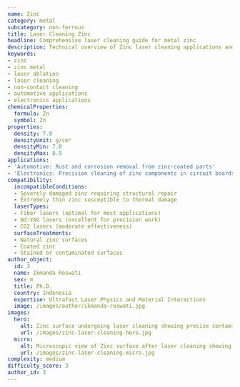 ```yaml
---
name: Zinc
category: metal
subcategory: non-ferrous
title: Laser Cleaning Zinc
headline: Comprehensive laser cleaning guide for metal zinc
description: Technical overview of Zinc laser cleaning applications and parameters
keywords:
- zinc
- zinc metal
- laser ablation
- laser cleaning
- non-contact cleaning
- automotive applications
- electronics applications
chemicalProperties:
  formula: Zn
  symbol: Zn
properties:
  density: 7.8
  densityUnit: g/cm³
  densityMin: 7.8
  densityMax: 8.9
applications:
- 'Automotive: Rust and corrosion removal from zinc-coated parts'
- 'Electronics: Precision cleaning of zinc components in circuit boards'
compatibility:
  incompatibleConditions:
  - Severely damaged zinc requiring structural repair
  - Extremely thin zinc susceptible to thermal damage
  laserTypes:
  - Fiber lasers (optimal for most applications)
  - Nd:YAG lasers (excellent for precision work)
  - CO2 lasers (moderate effectiveness)
  surfaceTreatments:
  - Natural zinc surfaces
  - Coated zinc
  - Stained or contaminated surfaces
author_object:
  id: 3
  name: Ikmanda Roswati
  sex: m
  title: Ph.D.
  country: Indonesia
  expertise: Ultrafast Laser Physics and Material Interactions
  image: /images/author/ikmanda-roswati.jpg
images:
  hero:
    alt: Zinc surface undergoing laser cleaning showing precise contamination removal
    url: /images/zinc-laser-cleaning-hero.jpg
  micro:
    alt: Microscopic view of Zinc surface after laser cleaning showing detailed surface structure
    url: /images/zinc-laser-cleaning-micro.jpg
complexity: medium
difficulty_score: 3
author_id: 3
---
```

